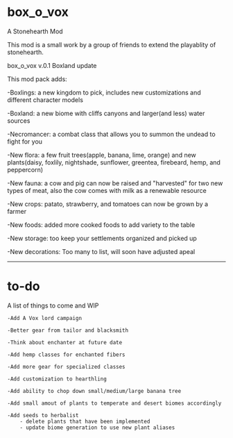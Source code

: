 # box_o_vox
A Stonehearth Mod

This mod is a small work by a group of friends to extend the playablity of stonehearth.

box_o_vox v.0.1  Boxland update

This mod pack adds:

-Boxlings: a new kingdom to pick, includes new customizations and different character models 

-Boxland: a new biome with cliffs canyons and larger(and less) water sources

-Necromancer: a combat class that allows you to summon the undead to fight for you

-New flora: a few fruit trees(apple, banana, lime, orange) and new plants(daisy, foxlily, nightshade, sunflower, greentea, firebeard, hemp, and peppercorn)

-New fauna: a cow and pig can now be raised and "harvested" for two new types of meat, also the cow comes with milk as a renewable resource

-New crops: patato, strawberry, and tomatoes can now be grown by a farmer

-New foods: added more cooked foods to add variety to the table

-New storage: too keep your settlements organized and picked up

-New decorations: Too many to list, will soon have adjusted apeal 

______________________________________________________________________________


# to-do
A list of things to come and WIP

    -Add A Vox lord campaign
    
    -Better gear from tailor and blacksmith
    
    -Think about enchanter at future date
    
    -Add hemp classes for enchanted fibers

    -Add more gear for specialized classes
    
    -Add customization to hearthling
    
    -Add ability to chop down small/medium/large banana tree
    
    -Add small amout of plants to temperate and desert biomes accordingly
    
    -Add seeds to herbalist
        - delete plants that have been implemented 
        - update biome generation to use new plant aliases